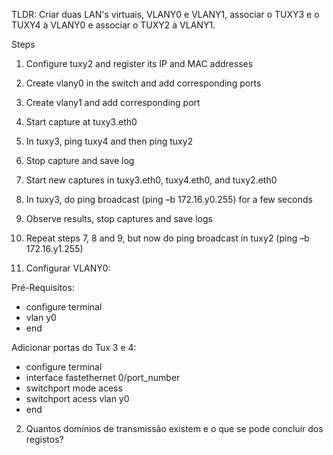 TLDR: Criar duas LAN's virtuais, VLANY0 e VLANY1, associar o TUXY3 e o TUXY4 à VLANY0 e associar o TUXY2 à VLANY1.

Steps
1. Configure tuxy2 and register its IP and MAC addresses
2. Create vlany0 in the switch and add corresponding ports
3. Create vlany1 and add corresponding port
4. Start capture at tuxy3.eth0
5. In tuxy3, ping tuxy4 and then ping tuxy2
6. Stop capture and save log
7. Start new captures in tuxy3.eth0, tuxy4.eth0, and tuxy2.eth0
8. In tuxy3, do ping broadcast (ping –b 172.16.y0.255) for a few seconds
9. Observe results, stop captures and save logs
10. Repeat steps 7, 8 and 9, but now do ping broadcast in tuxy2 (ping –b 172.16.y1.255)

1. Configurar VLANY0:

Pré-Requisitos:

* configure terminal
* vlan y0
* end

Adicionar portas do Tux 3 e 4:
* configure terminal
* interface fastethernet 0/port_number
* switchport mode acess
* switchport acess vlan y0
* end

2. Quantos domínios de transmissão existem e o que se pode concluir dos registos?